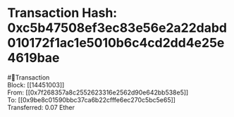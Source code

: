 
Transaction Hash: 0xc5b47508ef3ec83e56e2a22dabd010172f1ac1e5010b6c4cd2dd4e25e4619bae
====================================================================================
  
#💸Transaction  
Block: [[14451003]]  
From: [[0x7f268357a8c2552623316e2562d90e642bb538e5]]  
To: [[0x9be8c01590bbc37ca6b22cfffe6ec270c5bc5e65]]  
Transferred: 0.07 Ether